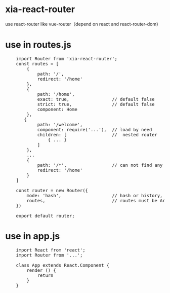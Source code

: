 # xia-react-router
use react-router like vue-router（depend on react and react-router-dom）


# use in routes.js
<pre>
	import Router from 'xia-react-router';
	const routes = [
		{
			path: '/',
	        redirect: '/home'
		},
	    {
	        path: '/home',
	        exact: true,                // default false
	        strict: true,               // default false
	        component: Home
	    },
	   {
	        path: '/welcome',
	        component: require('...'),  // load by need
	        children: [                 //  nested router
	            { ... }
	        ]
	    },
	    ...
	    {
	        path: '/*',                 // can not find any pages, path must be '/*'
	        redirect: '/home'
	    }
	]
	
	const router = new Router({
	    mode: 'hash',                   // hash or history, hash is default
	    routes,                         // routes must be Array
	})

	export default router;
</pre>


# use in app.js
<pre>
	import React from 'react';
	import Router from '...';

	class App extends React.Component {
		render () {
	        return <Router />
	    }
	}
</pre>
